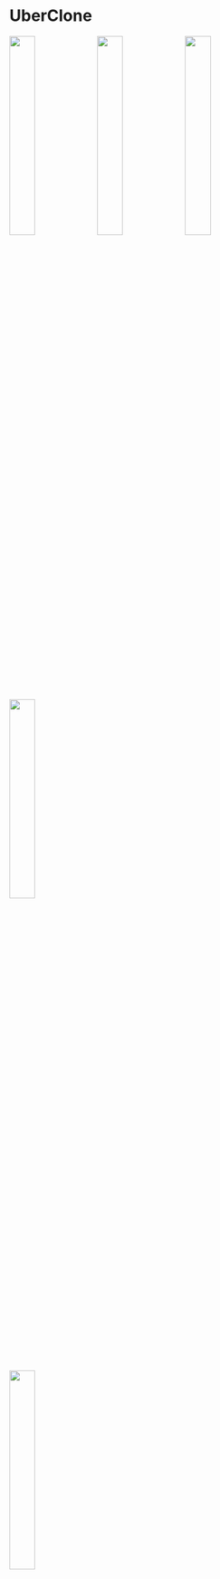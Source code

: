 # UberClone


<p float="left">
 <img src="https://user-images.githubusercontent.com/92182846/205712745-befcde6d-bc87-48ca-86f0-cff915866cae.png" width=30% height=30%>  
  
 <img src="https://user-images.githubusercontent.com/92182846/205712776-3f66d805-16e0-41d4-a625-f4fd007077a6.png" width=30% height=30%>

 <img src="https://user-images.githubusercontent.com/92182846/205712838-1e11bc23-477e-4f48-a2d8-5c6272cd1c23.png" width=30% height=30%>
  
  <img src="https://user-images.githubusercontent.com/92182846/205712872-40da3d2d-cde8-4801-89fc-77f7a59df453.png" width=30% height=30%>
</p>

<img src="" width=30% height=30%>
